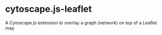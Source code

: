 # cytoscape.js-leaflet
A Cytoscape.js extension to overlay a graph (network) on top of a Leaflet map
